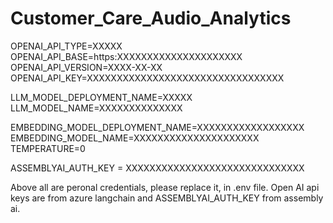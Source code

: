 # Customer_Care_Audio_Analytics

OPENAI_API_TYPE=XXXXX
OPENAI_API_BASE=https:XXXXXXXXXXXXXXXXXXXXX
OPENAI_API_VERSION=XXXX-XX-XX
OPENAI_API_KEY=XXXXXXXXXXXXXXXXXXXXXXXXXXXXXXXXX

LLM_MODEL_DEPLOYMENT_NAME=XXXXX
LLM_MODEL_NAME=XXXXXXXXXXXXXX

EMBEDDING_MODEL_DEPLOYMENT_NAME=XXXXXXXXXXXXXXXXXX
EMBEDDING_MODEL_NAME=XXXXXXXXXXXXXXXXXXXXX
TEMPERATURE=0

ASSEMBLYAI_AUTH_KEY = XXXXXXXXXXXXXXXXXXXXXXXXXXXXXX

Above all are peronal credentials, please replace it, in .env file. Open AI api keys are from azure langchain and  ASSEMBLYAI_AUTH_KEY from assembly ai. 
